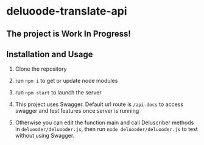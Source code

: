 # deluoode-translate-api

## The project is Work In Progress!

## Installation and Usage

1. Clone the repository

2. run `npm i` to get or update node modules

3. run `npm start` to launch the server

4. This project uses Swagger. Default url route is `/api-docs` to access swagger and test features once server is running

5. Otherwise you can edit the function main and call Deluscriber methods in `deluooder/deluooder.js`, then run `node deluooder/deluooder.js` to test without 
using Swagger.
